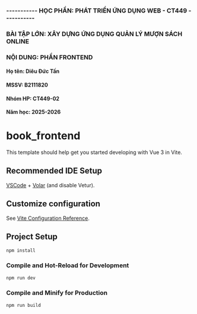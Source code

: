 ### ----------- HỌC PHẦN: PHÁT TRIỂN ỨNG DỤNG WEB - CT449 -----------
### BÀI TẬP LỚN: XÂY DỰNG ỨNG DỤNG QUẢN LÝ MƯỢN SÁCH ONLINE
### NỘI DUNG: PHẦN FRONTEND
#### Họ tên: Diêu Đức Tấn
#### MSSV: B2111820
#### Nhóm HP: CT449-02
#### Năm học: 2025-2026


# book_frontend

This template should help get you started developing with Vue 3 in Vite.

## Recommended IDE Setup

[VSCode](https://code.visualstudio.com/) + [Volar](https://marketplace.visualstudio.com/items?itemName=Vue.volar) (and disable Vetur).

## Customize configuration

See [Vite Configuration Reference](https://vite.dev/config/).

## Project Setup

```sh
npm install
```

### Compile and Hot-Reload for Development

```sh
npm run dev
```

### Compile and Minify for Production

```sh
npm run build
```

